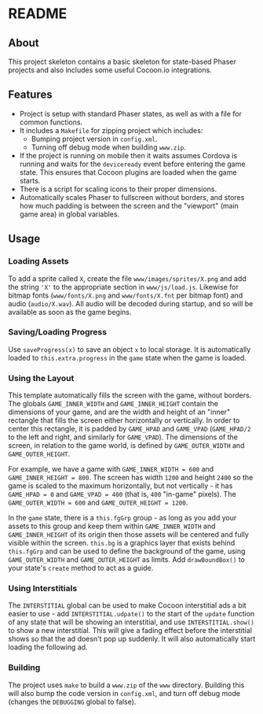 README
======

About
-----

This project skeleton contains a basic skeleton for state-based Phaser projects
and also includes some useful Cocoon.io integrations.

Features
--------

* Project is setup with standard Phaser states, as well as with a file for
  common functions.
* It includes a `Makefile` for zipping project which includes:
    * Bumping project version in `config.xml`.
    * Turning off debug mode when building `www.zip`.
* If the project is running on mobile then it waits assumes Cordova is running
  and waits for the `deviceready` event before entering the game state. This
  ensures that Cocoon plugins are loaded when the game starts.
* There is a script for scaling icons to their proper dimensions.
* Automatically scales Phaser to fullscreen without borders, and stores how much
  padding is between the screen and the "viewport" (main game area) in global
  variables.

Usage
-----

### Loading Assets

To add a sprite called `X`, create the file `www/images/sprites/X.png` and add
the string `'X'` to the appropriate section in `www/js/load.js`. Likewise for
bitmap fonts (`www/fonts/X.png` and `www/fonts/X.fnt` per bitmap font) and audio
(`audio/X.wav`). All audio will be decoded during startup, and so will be
available as soon as the game begins.

### Saving/Loading Progress

Use `saveProgress(x)` to save an object `x` to local storage. It is
automatically loaded to `this.extra.progress` in the `game` state when the game
is loaded.

### Using the Layout

This template automatically fills the screen with the game, without borders. The
globals `GAME_INNER_WIDTH` and `GAME_INNER_HEIGHT` contain the dimensions of
your game, and are the width and height of an "inner" rectangle that fills the
screen either horizontally or vertically. In order to center this rectangle, it
is padded by `GAME_HPAD` and `GAME_VPAD` (`GAME_HPAD/2` to the left and right,
and similarly for `GAME_VPAD`). The dimensions of the screen, in relation to the
game world, is defined by `GAME_OUTER_WIDTH` and `GAME_OUTER_HEIGHT`.

For example, we have a game with `GAME_INNER_WIDTH = 600` and `GAME_INNER_HEIGHT =
800`. The screen has width `1200` and height `2400` so the game is scaled to the
maximum horizontally, but not vertically - it has `GAME_HPAD = 0` and `GAME_VPAD
= 400` (that is, `400` "in-game" pixels). The `GAME_OUTER_WIDTH = 600` and
`GAME_OUTER_HEIGHT = 1200`.

In the `game` state, there is a `this.fgGrp` group - as long as you add your
assets to this group and keep them within `GAME_INNER_WIDTH` and
`GAME_INNER_HEIGHT` of its origin then those assets will be centered and fully
visible within the screen. `this.bg` is a graphics layer that exists behind
`this.fgGrp` and can be used to define the background of the game, using
`GAME_OUTER_WIDTH` and `GAME_OUTER_HEIGHT` as limits. Add `drawBoundBox()` to
your state's `create` method to act as a guide.

### Using Interstitials

The `INTERSTITIAL` global can be used to make Cocoon interstitial ads a bit
easier to use - add `INTERSTITIAL.udpate()` to the start of the `update`
function of any state that will be showing an interstitial, and use
`INTERSTITIAL.show()` to show a new interstitial. This will give a fading effect
before the interstitial shows so that the ad doesn't pop up suddenly. It will
also automatically start loading the following ad.

### Building

The project uses `make` to build a `www.zip` of the `www` directory. Building
this will also bump the code version in `config.xml`, and turn off debug mode
(changes the `DEBUGGING` global to false).
